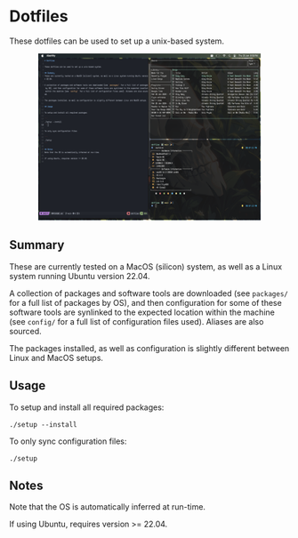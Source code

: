 # Dotfiles

These dotfiles can be used to set up a unix-based system.

<p align="center">
<img width="400" height="300" src="resources/dotfiles_pic.png"/>
</p>

## Summary
These are currently tested on a MacOS (silicon) system, as well as a Linux system running Ubuntu version 22.04. 

A collection of packages and software tools are downloaded (see `packages/` for a full list of packages by OS), and then configuration for some of these software tools are synlinked to the expected location within the machine (see `config/` for a full list of configuration files used). Aliases are also sourced.

The packages installed, as well as configuration is slightly different between Linux and MacOS setups.

## Usage

To setup and install all required packages:

```
./setup --install
```

To only sync configuration files:

```
./setup 
```

## Notes
Note that the OS is automatically inferred at run-time.

If using Ubuntu, requires version >= 22.04.

